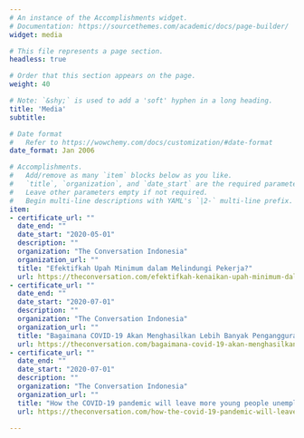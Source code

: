 ```yaml
---
# An instance of the Accomplishments widget.
# Documentation: https://sourcethemes.com/academic/docs/page-builder/
widget: media

# This file represents a page section.
headless: true

# Order that this section appears on the page.
weight: 40

# Note: `&shy;` is used to add a 'soft' hyphen in a long heading.
title: 'Media'
subtitle:

# Date format
#   Refer to https://wowchemy.com/docs/customization/#date-format
date_format: Jan 2006

# Accomplishments.
#   Add/remove as many `item` blocks below as you like.
#   `title`, `organization`, and `date_start` are the required parameters.
#   Leave other parameters empty if not required.
#   Begin multi-line descriptions with YAML's `|2-` multi-line prefix.
item:
- certificate_url: ""
  date_end: ""
  date_start: "2020-05-01"
  description: ""
  organization: "The Conversation Indonesia"
  organization_url: ""
  title: "Efektifkah Upah Minimum dalam Melindungi Pekerja?"
  url: https://theconversation.com/efektifkah-kenaikan-upah-minimum-dalam-melindungi-pekerja-137407
- certificate_url: ""
  date_end: ""
  date_start: "2020-07-01"
  description: ""
  organization: "The Conversation Indonesia"
  organization_url: ""
  title: "Bagaimana COVID-19 Akan Menghasilkan Lebih Banyak Pengangguran di Indonesia"
  url: https://theconversation.com/bagaimana-covid-19-akan-menghasilkan-lebih-banyak-pengangguran-muda-di-indonesia-141981
- certificate_url: ""
  date_end: ""
  date_start: "2020-07-01"
  description: ""
  organization: "The Conversation Indonesia" 
  organization_url: ""
  title: "How the COVID-19 pandemic will leave more young people unemployed in Indonesia"
  url: https://theconversation.com/how-the-covid-19-pandemic-will-leave-more-young-people-unemployed-in-indonesia-141781

---
```

